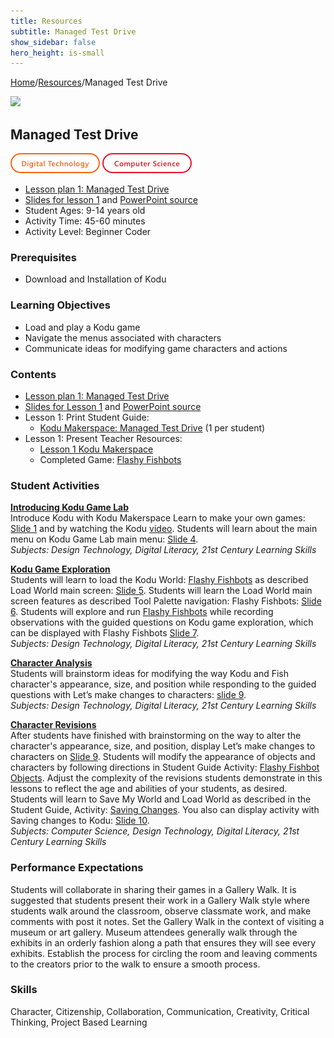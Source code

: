 ```yaml
---
title: Resources
subtitle: Managed Test Drive
show_sidebar: false
hero_height: is-small
---
```


[Home](..)/[Resources](.)/Managed Test Drive

[![](https://www.kodugamelab.com/API/Thumbnail?world=sQSa7QMWL06j_Z0r8xuKOA==)](https://worlds.kodugamelab.com/world/sQSa7QMWL06j_Z0r8xuKOA==)

## Managed Test Drive
![Digital Technology](dt.png) ![Computer Science](cs.png)

* [Lesson plan 1: Managed Test Drive](1_Lesson_Kodu_Makerspace.pdf)
* [Slides for lesson 1](1_Slides_Kodu_Makerspace.pdf#page=1) and [PowerPoint source](Lesson_1_Teacher_Resources.zip)
* Student Ages: 9-14 years old
* Activity Time: 45-60 minutes
* Activity Level: Beginner Coder

### Prerequisites 
* Download and Installation of Kodu

### Learning Objectives
* Load and play a Kodu game
* Navigate the menus associated with characters
* Communicate ideas for modifying game characters and actions

### Contents
* [Lesson plan 1: Managed Test Drive](1_Lesson_Kodu_Makerspace.pdf)
* [Slides for Lesson 1](1_Lesson_Kodu_Makerspace.pdf) and [PowerPoint source](Lesson_1_Teacher_Resources.zip)
* Lesson 1: Print Student Guide:
  * [Kodu Makerspace: Managed Test Drive](Student_Guide_Kodu_Makerspace.pdf#page=3) (1 per student)
* Lesson 1: Present Teacher Resources:
  * [Lesson 1 Kodu Makerspace](1_Lesson_Kodu_Makerspace.pdf)
  * Completed Game: [Flashy Fishbots](http://worlds.kodugamelab.com/world/sQSa7QMWL06j_Z0r8xuKOA==)

### Student Activities
[**Introducing Kodu Game Lab**](1_Lesson_Kodu_Makerspace.pdf#page=2)<br>
Introduce Kodu with Kodu Makerspace Learn to make your own games: [Slide 1](1_Slides_Kodu_Makerspace.pdf#page=1) and by watching the Kodu [video](https://www.youtube.com/watch?v=3sVnEt96HOA). Students will learn about the main menu on Kodu Game Lab main menu: [Slide 4](1_Slides_Kodu_Makerspace.pdf#page=4).<br>
*Subjects: Design Technology, Digital Literacy, 21st Century Learning Skills*

[**Kodu Game Exploration**](1_Lesson_Kodu_Makerspace.pdf#page=3)<br>
Students will learn to load the Kodu World: [Flashy Fishbots](http://worlds.kodugamelab.com/world/sQSa7QMWL06j_Z0r8xuKOA==) as described Load World main screen: [Slide 5](1_Slides_Kodu_Makerspace.pdf#page=5). Students will learn the Load World main screen features as described Tool Palette navigation: Flashy Fishbots: [Slide 6](1_Slides_Kodu_Makerspace.pdf#page=6). Students will explore and run [Flashy Fishbots](http://worlds.kodugamelab.com/world/sQSa7QMWL06j_Z0r8xuKOA==) while recording observations with the guided questions on Kodu game exploration, which can be displayed with Flashy Fishbots [Slide 7](1_Slides_Kodu_Makerspace.pdf#page=7).<br>
*Subjects: Design Technology, Digital Literacy, 21st Century Learning Skills*

[**Character Analysis**](1_Lesson_Kodu_Makerspace.pdf#page=4)<br>
Students will brainstorm ideas for modifying the way Kodu and Fish character's appearance, size, and position while responding to the guided questions with Let’s make changes to characters: [slide 9](1_Slides_Kodu_Makerspace.pdf#page=9).<br>
*Subjects: Design Technology, Digital Literacy, 21st Century Learning Skills*

[**Character Revisions**](1_Lesson_Kodu_Makerspace.pdf#page=4)<br>
After students have finished with brainstorming on the way to alter the character's appearance, size, and position, display Let’s make changes to characters on [Slide 9](1_Slides_Kodu_Makerspace.pdf#page=9). Students will modify the appearance of objects and characters by following directions in Student Guide Activity: [Flashy Fishbot Objects](Student_Guide_Kodu_Makerspace.pdf#page=4). Adjust the complexity of the revisions students demonstrate in this lessons to reflect the age and abilities of your students, as desired. Students will learn to Save My World and Load World as described in the Student Guide, Activity: [Saving Changes](Student_Guide_Kodu_Makerspace.pdf#page=6). You also can display activity with Saving changes to Kodu: [Slide 10](1_Slides_Kodu_Makerspace.pdf#page=10).<br>
*Subjects: Computer Science, Design Technology, Digital Literacy, 21st Century Learning Skills*

### Performance Expectations
Students will collaborate in sharing their games in a Gallery Walk. It is suggested that students present their work in a Gallery Walk style where students walk around the classroom, observe classmate work, and make comments with post it notes. Set the Gallery Walk in the context of visiting a museum or art gallery. Museum attendees generally walk through the exhibits in an orderly fashion along a path that ensures they will see every exhibits. Establish the process for circling the room and leaving comments to the creators prior to the walk to ensure a smooth process.

### Skills
Character,
Citizenship,
Collaboration,
Communication,
Creativity,
Critical Thinking,
Project Based Learning 